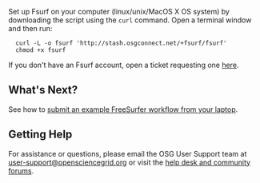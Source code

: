[title]: - "Set up Fsurf on Your Laptop"

Set up Fsurf on your computer (linux/unix/MacOS X OS system) by downloading the script using the `curl` command. Open a terminal window and then run:

      curl -L -o fsurf 'http://stash.osgconnect.net/+fsurf/fsurf'
      chmod +x fsurf 

If you don't have an Fsurf account, open a ticket requesting one [here](https://support.opensciencegrid.org/support/tickets/new). 

## What's Next? 

See how to [submit an example FreeSurfer workflow from your laptop]( https://support.opensciencegrid.org/solution/articles/12000008490-anlysis-of-a-brain-mri-scan).

## Getting Help
For assistance or questions, please email the OSG User Support team  at [user-support@opensciencegrid.org](mailto:user-support@opensciencegrid.org) or visit the [help desk and community forums](http://support.opensciencegrid.org).
